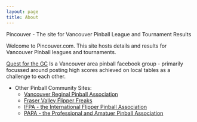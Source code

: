 ```yaml
---
layout: page
title: About
---
```


<p class="message">
  Pincouver - The site for Vancouver Pinball League and Tournament Results
</p>

Welcome to Pincouver.com. This site hosts details and results for Vancouver Pinball leagues and tournaments. 

[Quest for the GC](https://www.facebook.com/groups/pinballvancouver/) Is a Vancouver area pinball facebook group - primarily focussed around posting high scores achieved on local tables as a challenge to each other. 

* Other Pinball Community Sites:
  * [Vancouver Reginal Pinball Association](http://vrpa.ca)
  * [Fraser Valley Flipper Freaks](http://www.flipperfreaks.com/) 
  * [IFPA - the International Flipper Pinball Association](http://www.ifpapinball.com/)
  * [PAPA - the Professional and Amatuer Pinball Association](http://papa.org)

